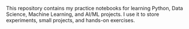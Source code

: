 This repository contains my practice notebooks for learning Python, Data Science, Machine Learning, and AI/ML projects.
I use it to store experiments, small projects, and hands-on exercises.
